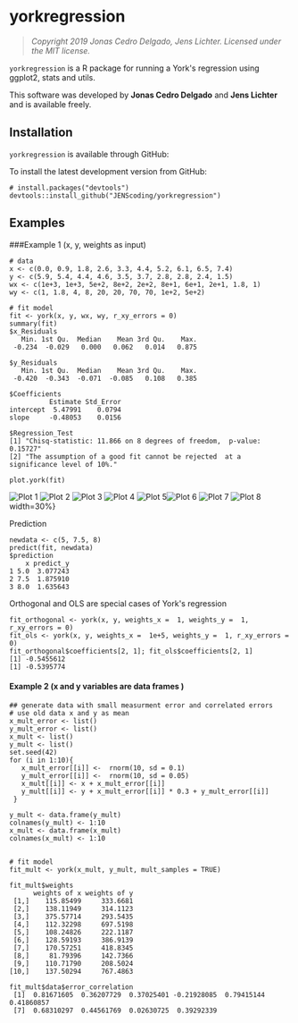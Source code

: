 # yorkregression

> *Copyright 2019 Jonas Cedro Delgado, Jens Lichter. Licensed under the MIT license.*

`yorkregression` is a R package for running a York's regression using ggplot2, stats and utils.

This software was developed by **Jonas Cedro Delgado** and **Jens Lichter** and is available freely.

## Installation
`yorkregression` is available through GitHub:

To install the latest development version from GitHub:

```{r}
# install.packages("devtools")
devtools::install_github("JENScoding/yorkregression")
```

## Examples
###Example 1 (x, y, weights as input)
```{r}
# data
x <- c(0.0, 0.9, 1.8, 2.6, 3.3, 4.4, 5.2, 6.1, 6.5, 7.4)
y <- c(5.9, 5.4, 4.4, 4.6, 3.5, 3.7, 2.8, 2.8, 2.4, 1.5)
wx <- c(1e+3, 1e+3, 5e+2, 8e+2, 2e+2, 8e+1, 6e+1, 2e+1, 1.8, 1)
wy <- c(1, 1.8, 4, 8, 20, 20, 70, 70, 1e+2, 5e+2)

# fit model
fit <- york(x, y, wx, wy, r_xy_errors = 0)
summary(fit)
$x_Residuals
   Min. 1st Qu.  Median    Mean 3rd Qu.    Max. 
 -0.234  -0.029   0.000   0.062   0.014   0.875 

$y_Residuals
   Min. 1st Qu.  Median    Mean 3rd Qu.    Max. 
 -0.420  -0.343  -0.071  -0.085   0.108   0.385 

$Coefficients
          Estimate Std_Error
intercept  5.47991    0.0794
slope     -0.48053    0.0156

$Regression_Test
[1] "Chisq-statistic: 11.866 on 8 degrees of freedom,  p-value: 0.15727"              
[2] "The assumption of a good fit cannot be rejected  at a significance level of 10%."

plot.york(fit)

```

![Plot 1](inst/Rplot0.png "fig:") ![Plot 2](inst/Rplot1.png "fig:")
![Plot 3](inst/Rplot3.png "fig:") ![Plot 4](inst/Rplot4.png "fig:")
![Plot 5](inst/Rplot5.png "fig:")![Plot 6](inst/Rplot6.png "fig:")
![Plot 7](inst/Rplot7.png "fig:") ![Plot 8](inst/Rplot8.png "fig:")
width=30%}


Prediction
```{r}
newdata <- c(5, 7.5, 8)
predict(fit, newdata)
$prediction
    x predict_y
1 5.0  3.077243
2 7.5  1.875910
3 8.0  1.635643
```


Orthogonal and OLS are special cases of York's regression
```{r}
fit_orthogonal <- york(x, y, weights_x =  1, weights_y =  1, r_xy_errors = 0)
fit_ols <- york(x, y, weights_x =  1e+5, weights_y =  1, r_xy_errors = 0)
fit_orthogonal$coefficients[2, 1]; fit_ols$coefficients[2, 1]
[1] -0.5455612
[1] -0.5395774
```


#### Example 2 (x and y variables are data frames )
```{r}
## generate data with small measurment error and correlated errors
# use old data x and y as mean
x_mult_error <- list()
y_mult_error <- list()
x_mult <- list()
y_mult <- list()
set.seed(42)
for (i in 1:10){
   x_mult_error[[i]] <-  rnorm(10, sd = 0.1)
   y_mult_error[[i]] <-  rnorm(10, sd = 0.05)
   x_mult[[i]] <- x + x_mult_error[[i]]
   y_mult[[i]] <- y + x_mult_error[[i]] * 0.3 + y_mult_error[[i]]
 }

y_mult <- data.frame(y_mult)
colnames(y_mult) <- 1:10
x_mult <- data.frame(x_mult)
colnames(x_mult) <- 1:10


# fit model
fit_mult <- york(x_mult, y_mult, mult_samples = TRUE)

fit_mult$weights
      weights of x weights of y
 [1,]    115.85499     333.6681
 [2,]    138.11949     314.1123
 [3,]    375.57714     293.5435
 [4,]    112.32298     697.5198
 [5,]    108.24826     222.1187
 [6,]    128.59193     386.9139
 [7,]    170.57251     418.8345
 [8,]     81.79396     142.7366
 [9,]    110.71790     208.5024
[10,]    137.50294     767.4863

fit_mult$data$error_correlation
 [1]  0.81671605  0.36207729  0.37025401 -0.21928085  0.79415144  0.41860857
 [7]  0.68310297  0.44561769  0.02630725  0.39292339
```
  
